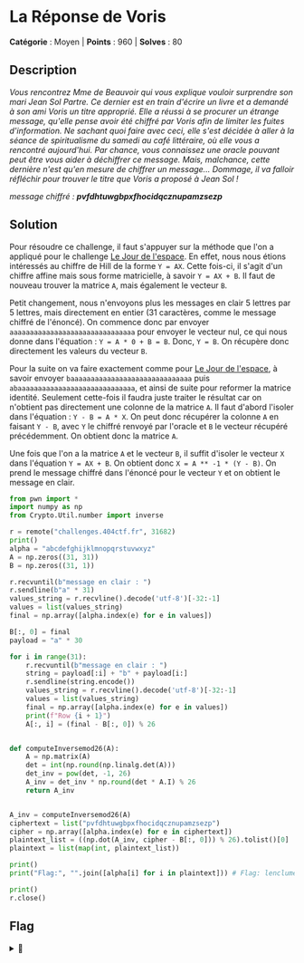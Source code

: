# La Réponse de Voris

**Catégorie** : Moyen | **Points** : 960 | **Solves** : 80

## Description

*Vous rencontrez Mme de Beauvoir qui vous explique vouloir surprendre son mari Jean Sol Partre. Ce dernier est en train d'écrire un livre et a demandé à son ami Voris un titre approprié. Elle a réussi à se procurer un étrange message, qu'elle pense avoir été chiffré par Voris afin de limiter les fuites d'information. Ne sachant quoi faire avec ceci, elle s'est décidée à aller à la séance de spiritualisme du samedi au café littéraire, où elle vous a rencontré aujourd'hui. Par chance, vous connaissez une oracle pouvant peut être vous aider à déchiffrer ce message. Mais, malchance, cette dernière n'est qu'en mesure de chiffrer un message... Dommage, il va falloir réfléchir pour trouver le titre que Voris a proposé à Jean Sol !*

*message chiffré : **pvfdhtuwgbpxfhocidqcznupamzsezp***

## Solution

Pour résoudre ce challenge, il faut s'appuyer sur la méthode que l'on a appliqué pour le challenge [Le Jour de l'espace](../Le%20Jour%20de%20l'espace/README.md). En effet, nous nous étions intéressés au chiffre de Hill de la forme ``Y = AX``. Cette fois-ci, il s'agit d'un chiffre affine mais sous forme matricielle, à savoir ``Y = AX + B``. Il faut de nouveau trouver la matrice ``A``, mais également le vecteur ``B``.

Petit changement, nous n'envoyons plus les messages en clair 5 lettres par 5 lettres, mais directement en entier (31 caractères, comme le message chiffré de l'énoncé). On commence donc par envoyer ``aaaaaaaaaaaaaaaaaaaaaaaaaaaaaaa`` pour envoyer le vecteur nul, ce qui nous donne dans l'équation : ``Y = A * 0 + B = B``. Donc, ``Y = B``. On récupère donc directement les valeurs du vecteur ``B``.

Pour la suite on va faire exactement comme pour [Le Jour de l'espace](../Le%20Jour%20de%20l'espace/README.md), à savoir envoyer ``baaaaaaaaaaaaaaaaaaaaaaaaaaaaaa`` puis ``abaaaaaaaaaaaaaaaaaaaaaaaaaaaaa``, et ainsi de suite pour reformer la matrice identité. Seulement cette-fois il faudra juste traiter le résultat car on n'obtient pas directement une colonne de la matrice ``A``. Il faut d'abord l'isoler dans l'équation : ``Y - B = A * X``. On peut donc récupérer la colonne ``A`` en faisant ``Y - B``, avec ``Y`` le chiffré renvoyé par l'oracle et ``B`` le vecteur récupéré précédemment. On obtient donc la matrice ``A``.

Une fois que l'on a la matrice ``A`` et le vecteur ``B``, il suffit d'isoler le vecteur ``X`` dans l'équation ``Y = AX + B``. On obtient donc ``X = A ** -1 * (Y - B)``. On prend le message chiffré dans l'énoncé pour le vecteur ``Y`` et on obtient le message en clair.

```py
from pwn import *
import numpy as np
from Crypto.Util.number import inverse

r = remote("challenges.404ctf.fr", 31682)
print()
alpha = "abcdefghijklmnopqrstuvwxyz"
A = np.zeros((31, 31))
B = np.zeros((31, 1))

r.recvuntil(b"message en clair : ")
r.sendline(b"a" * 31)
values_string = r.recvline().decode('utf-8')[-32:-1]
values = list(values_string)
final = np.array([alpha.index(e) for e in values])

B[:, 0] = final
payload = "a" * 30

for i in range(31):
    r.recvuntil(b"message en clair : ")
    string = payload[:i] + "b" + payload[i:]
    r.sendline(string.encode())
    values_string = r.recvline().decode('utf-8')[-32:-1]
    values = list(values_string)
    final = np.array([alpha.index(e) for e in values])
    print(f"Row {i + 1}")
    A[:, i] = (final - B[:, 0]) % 26


def computeInversemod26(A):
    A = np.matrix(A)
    det = int(np.round(np.linalg.det(A)))
    det_inv = pow(det, -1, 26)
    A_inv = det_inv * np.round(det * A.I) % 26
    return A_inv


A_inv = computeInversemod26(A)
ciphertext = list("pvfdhtuwgbpxfhocidqcznupamzsezp")
cipher = np.array([alpha.index(e) for e in ciphertext])
plaintext_list = ((np.dot(A_inv, cipher - B[:, 0])) % 26).tolist()[0]
plaintext = list(map(int, plaintext_list))

print()
print("Flag:", "".join([alpha[i] for i in plaintext])) # Flag: lenclumedesjourneesensoleillees

print()
r.close()
```

## Flag

<details>
<summary>🚩</summary>

```
404CTF{l_enclume_des_journees_ensoleillees}
```